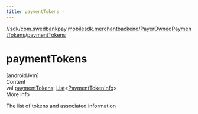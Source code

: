 ```yaml
---
title: paymentTokens -
---
```

//[sdk](../../../index)/[com.swedbankpay.mobilesdk.merchantbackend](../index)/[PayerOwnedPaymentTokens](index)/[paymentTokens](payment-tokens)



# paymentTokens  
[androidJvm]  
Content  
val [paymentTokens](payment-tokens): [List](https://kotlinlang.org/api/latest/jvm/stdlib/kotlin.collections/-list/index.html)<[PaymentTokenInfo](../-payment-token-info/index)>  
More info  


The list of tokens and associated information

  




